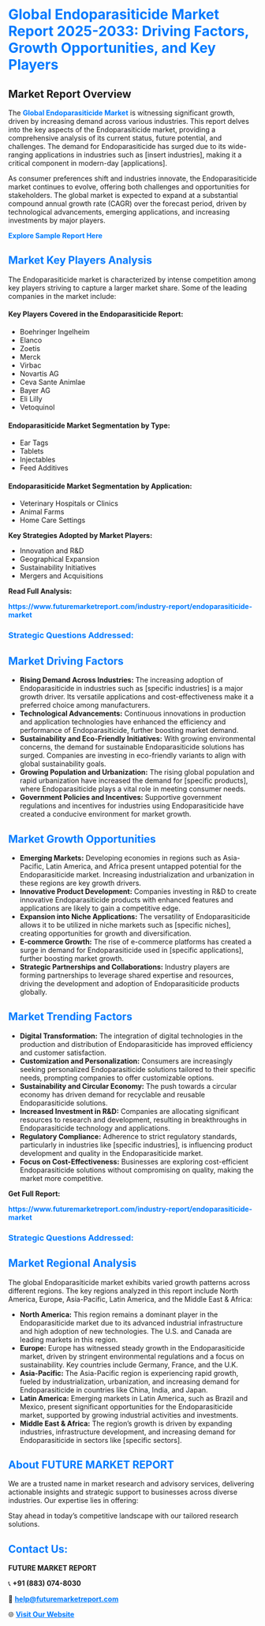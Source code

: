 <h1 style="color: #007BFF;">Global Endoparasiticide Market Report 2025-2033: Driving Factors, Growth Opportunities, and Key Players</h1>

<section id="overview">
<h2>Market Report Overview</h2>
<p>The <a href="https://www.futuremarketreport.com/industry-report/endoparasiticide-market" style="color: #007BFF; text-decoration: none;"><strong>Global Endoparasiticide Market</strong></a> is witnessing significant growth, driven by increasing demand across various industries. This report delves into the key aspects of the Endoparasiticide market, providing a comprehensive analysis of its current status, future potential, and challenges. The demand for Endoparasiticide has surged due to its wide-ranging applications in industries such as [insert industries], making it a critical component in modern-day [applications].</p>
<p>As consumer preferences shift and industries innovate, the Endoparasiticide market continues to evolve, offering both challenges and opportunities for stakeholders. The global market is expected to expand at a substantial compound annual growth rate (CAGR) over the forecast period, driven by technological advancements, emerging applications, and increasing investments by major players.</p>
</section>

<section id="overview">
<p><a href="https://www.futuremarketreport.com/request-sample/reportId=47120" style="color: #007BFF; text-decoration: none;"><strong>Explore Sample Report Here</strong></a></p>
</section>

<section id="key-players">
<h2 style="color: #007BFF;">Market Key Players Analysis</h2>
<p>The Endoparasiticide market is characterized by intense competition among key players striving to capture a larger market share. Some of the leading companies in the market include:</p>
<h4>Key Players Covered in the Endoparasiticide Report:</h4>
<ul><li>Boehringer Ingelheim</li><li>Elanco</li><li>Zoetis</li><li>Merck</li><li>Virbac</li><li>Novartis AG</li><li>Ceva Sante Animlae</li><li>Bayer AG</li><li>Eli Lilly</li><li>Vetoquinol</li></ul>
<h4>Endoparasiticide Market Segmentation by Type:</h4>
<ul><li>Ear Tags</li><li>Tablets</li><li>Injectables</li><li>Feed Additives</li></ul>

<h4>Endoparasiticide Market Segmentation by Application:</h4>
<ul><li>Veterinary Hospitals or Clinics</li><li>Animal Farms</li><li>Home Care Settings</li></ul>
<p><strong>Key Strategies Adopted by Market Players:</strong></p>
<ul>
<li>Innovation and R&D</li>
<li>Geographical Expansion</li>
<li>Sustainability Initiatives</li>
<li>Mergers and Acquisitions</li>
</ul>
</section>

<section>
<p><strong>Read Full Analysis: </strong></p><a href="https://www.futuremarketreport.com/industry-report/endoparasiticide-market" style="color: #007BFF; text-decoration: none;"><strong>https://www.futuremarketreport.com/industry-report/endoparasiticide-market</strong></a>
<h3 style="color: #007BFF;">Strategic Questions Addressed:</h3>
</section>

<section id="driving-factors">
<h2 style="color: #007BFF;">Market Driving Factors</h2>
<ul>
<li><strong>Rising Demand Across Industries:</strong> The increasing adoption of Endoparasiticide in industries such as [specific industries] is a major growth driver. Its versatile applications and cost-effectiveness make it a preferred choice among manufacturers.</li>
<li><strong>Technological Advancements:</strong> Continuous innovations in production and application technologies have enhanced the efficiency and performance of Endoparasiticide, further boosting market demand.</li>
<li><strong>Sustainability and Eco-Friendly Initiatives:</strong> With growing environmental concerns, the demand for sustainable Endoparasiticide solutions has surged. Companies are investing in eco-friendly variants to align with global sustainability goals.</li>
<li><strong>Growing Population and Urbanization:</strong> The rising global population and rapid urbanization have increased the demand for [specific products], where Endoparasiticide plays a vital role in meeting consumer needs.</li>
<li><strong>Government Policies and Incentives:</strong> Supportive government regulations and incentives for industries using Endoparasiticide have created a conducive environment for market growth.</li>
</ul>
</section>

<section id="growth-opportunities">
<h2 style="color: #007BFF;">Market Growth Opportunities</h2>
<ul>
<li><strong>Emerging Markets:</strong> Developing economies in regions such as Asia-Pacific, Latin America, and Africa present untapped potential for the Endoparasiticide market. Increasing industrialization and urbanization in these regions are key growth drivers.</li>
<li><strong>Innovative Product Development:</strong> Companies investing in R&D to create innovative Endoparasiticide products with enhanced features and applications are likely to gain a competitive edge.</li>
<li><strong>Expansion into Niche Applications:</strong> The versatility of Endoparasiticide allows it to be utilized in niche markets such as [specific niches], creating opportunities for growth and diversification.</li>
<li><strong>E-commerce Growth:</strong> The rise of e-commerce platforms has created a surge in demand for Endoparasiticide used in [specific applications], further boosting market growth.</li>
<li><strong>Strategic Partnerships and Collaborations:</strong> Industry players are forming partnerships to leverage shared expertise and resources, driving the development and adoption of Endoparasiticide products globally.</li>
</ul>
</section>

<section id="trending-factors">
<h2 style="color: #007BFF;">Market Trending Factors</h2>
<ul>
<li><strong>Digital Transformation:</strong> The integration of digital technologies in the production and distribution of Endoparasiticide has improved efficiency and customer satisfaction.</li>
<li><strong>Customization and Personalization:</strong> Consumers are increasingly seeking personalized Endoparasiticide solutions tailored to their specific needs, prompting companies to offer customizable options.</li>
<li><strong>Sustainability and Circular Economy:</strong> The push towards a circular economy has driven demand for recyclable and reusable Endoparasiticide solutions.</li>
<li><strong>Increased Investment in R&D:</strong> Companies are allocating significant resources to research and development, resulting in breakthroughs in Endoparasiticide technology and applications.</li>
<li><strong>Regulatory Compliance:</strong> Adherence to strict regulatory standards, particularly in industries like [specific industries], is influencing product development and quality in the Endoparasiticide market.</li>
<li><strong>Focus on Cost-Effectiveness:</strong> Businesses are exploring cost-efficient Endoparasiticide solutions without compromising on quality, making the market more competitive.</li>
</ul>
</section>

<section>
<p><strong>Get Full Report: </strong></p><a href="https://www.futuremarketreport.com/industry-report/endoparasiticide-market" style="color: #007BFF; text-decoration: none;"><strong>https://www.futuremarketreport.com/industry-report/endoparasiticide-market</strong></a>
<h3 style="color: #007BFF;">Strategic Questions Addressed:</h3>
</section>


<section id="regional-analysis">
<h2 style="color: #007BFF;">Market Regional Analysis</h2>
<p>The global Endoparasiticide market exhibits varied growth patterns across different regions. The key regions analyzed in this report include North America, Europe, Asia-Pacific, Latin America, and the Middle East & Africa:</p>
<ul>
<li><strong>North America:</strong> This region remains a dominant player in the Endoparasiticide market due to its advanced industrial infrastructure and high adoption of new technologies. The U.S. and Canada are leading markets in this region.</li>
<li><strong>Europe:</strong> Europe has witnessed steady growth in the Endoparasiticide market, driven by stringent environmental regulations and a focus on sustainability. Key countries include Germany, France, and the U.K.</li>
<li><strong>Asia-Pacific:</strong> The Asia-Pacific region is experiencing rapid growth, fueled by industrialization, urbanization, and increasing demand for Endoparasiticide in countries like China, India, and Japan.</li>
<li><strong>Latin America:</strong> Emerging markets in Latin America, such as Brazil and Mexico, present significant opportunities for the Endoparasiticide market, supported by growing industrial activities and investments.</li>
<li><strong>Middle East & Africa:</strong> The region’s growth is driven by expanding industries, infrastructure development, and increasing demand for Endoparasiticide in sectors like [specific sectors].</li>
</ul>
</section>

<footer>
<h2 style="color: #007BFF;">About FUTURE MARKET REPORT</h2>
<p>We are a trusted name in market research and advisory services, delivering actionable insights and strategic support to businesses across diverse industries. Our expertise lies in offering:</p>

<p>Stay ahead in today’s competitive landscape with our tailored research solutions.</p>

<h2 style="color: #007BFF;">Contact Us:</h2>
<p><strong>FUTURE MARKET REPORT</strong></p>
<p>📞 <strong>+91 (883) 074-8030</strong></p>
<p>📧 <strong><a href="mailto:help@futuremarketreport.com" style="color: #007BFF;">help@futuremarketreport.com</a></strong></p>
<p>🌐 <strong><a href="https://www.futuremarketreport.com/" style="color: #007BFF;">Visit Our Website</a></strong></p>
</footer>